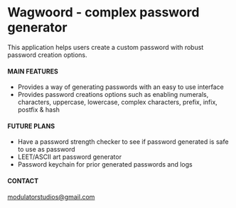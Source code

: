  # Wagwoord - complex password generator

This application helps users create a custom password with robust password creation options.  

#### MAIN FEATURES
- Provides a way of generating passwords with an easy to use interface
- Provides password creations options such as enabling numerals, characters, uppercase, lowercase, complex characters, prefix, infix, postfix & hash
 

#### FUTURE PLANS
- Have a password strength checker to see if password generated is safe to use as password
- LEET/ASCII art password generator
- Password keychain for prior generated passwords and logs 

#### CONTACT
modulatorstudios@gmail.com
 

 

 
